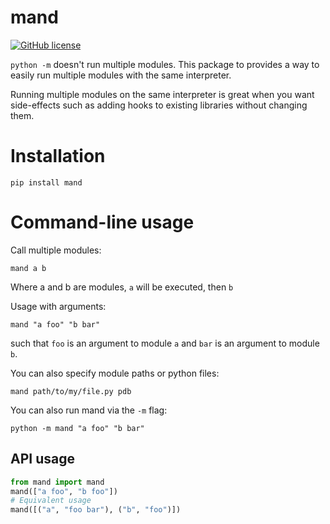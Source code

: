 # mand

[![GitHub license](https://img.shields.io/github/license/brycepg/mand.svg)](https://github.com/brycepg/mand/blob/master/LICENSE)

``python -m`` doesn't run multiple modules. This package to provides a way to easily run multiple modules with the same interpreter.

Running multiple modules on the same interpreter is great when you want side-effects such as
adding hooks to existing libraries without changing them.

# Installation

    pip install mand

# Command-line usage

Call multiple modules:

    mand a b

Where a and b are modules, ``a`` will be executed, then ``b``

Usage with arguments:

    mand "a foo" "b bar"

such that ``foo`` is an argument to module ``a`` and ``bar`` is an argument to module ``b``.

You can also specify module paths or python files:

    mand path/to/my/file.py pdb


You can also run mand via the ``-m`` flag:

    python -m mand "a foo" "b bar"

## API usage

```python
from mand import mand
mand(["a foo", "b foo"])
# Equivalent usage
mand([("a", "foo bar"), ("b", "foo")])
```
